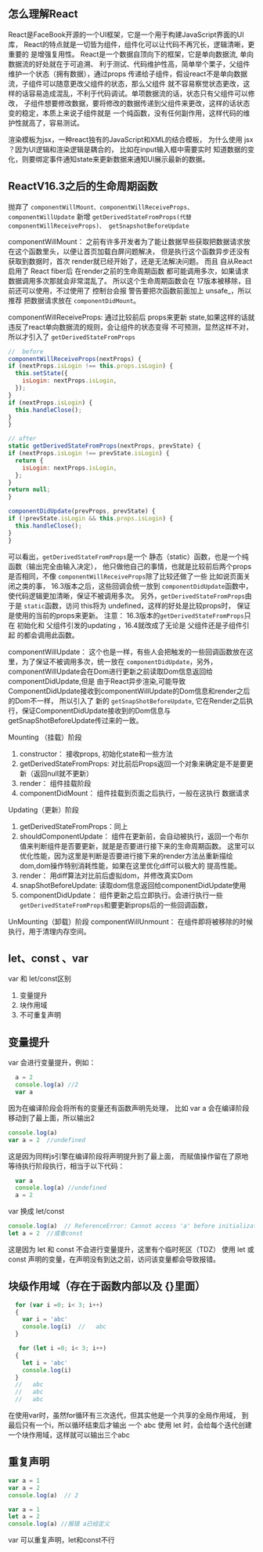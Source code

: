 ## 怎么理解React
  React是FaceBook开源的一个UI框架，它是一个用于构建JavaScript界面的UI库，
  React的特点就是一切皆为组件，组件化可以让代码不再冗长，逻辑清晰，更重要的
  是增强复用性。
  React是一个数据自顶向下的框架，它是单向数据流, 单向数据流的好处就在于可追溯、
  利于测试、代码维护性高，简单举个栗子，父组件维护一个状态（拥有数据），通过props
  传递给子组件，假设react不是单向数据流，子组件可以随意更改父组件的状态，那么父组件
  就不容易察觉状态更改，这样的话容易造成混乱，不利于代码调试。单项数据流的话，状态只有父组件可以修改，
  子组件想要修改数据，要将修改的数据传递到父组件来更改，这样的话状态变的稳定，本质上来说子组件就是
  一个纯函数，没有任何副作用，这样代码的维护性就高了，容易测试。
  
  渲染模板为jsx，一种react独有的JavaScript和XML的结合模板，
  为什么使用 jsx ？因为UI逻辑和渲染逻辑是耦合的， 比如在input输入框中需要实时
  知道数据的变化，则要绑定事件通知state来更新数据来通知UI展示最新的数据。

## ReactV16.3之后的生命周期函数
  抛弃了 `componentWillMount、componentWillReceiveProps、componentWillUpdate`
  新增   `getDerivedStateFromProps(代替componentWillReceiveProps)、 getSnapshotBeforeUpdate`

  componentWillMount： 之前有许多开发者为了能让数据早些获取把数据请求放在这个函数里头，以便让首页加载白屏问题解决，
  但是执行这个函数异步还没有获取到数据时，首次 render就已经开始了，还是无法解决问题。
  而且 自从React启用了 React fiber后 在render之前的生命周期函数 都可能调用多次，如果请求数据调用多次那就会非常混乱了。
  所以这个生命周期函数会在 17版本被移除，目前还可以使用，不过使用了 控制台会报 警告要把次函数前面加上 unsafe_，所以推荐
  把数据请求放在 `componentDidMount`。

  componentWillReceiveProps: 通过比较前后 props来更新 state,如果这样的话就违反了react单向数据流的规则，会让组件的状态变得
  不可预测，显然这样不对， 所以才引入了 `getDerivedStateFromProps`
  ```js
  //  before
componentWillReceiveProps(nextProps) {
  if (nextProps.isLogin !== this.props.isLogin) {
    this.setState({	
      isLogin: nextProps.isLogin,	
    });
  }
  if (nextProps.isLogin) {
    this.handleClose();
  }
}

// after
static getDerivedStateFromProps(nextProps, prevState) {
  if (nextProps.isLogin !== prevState.isLogin) {
    return {
      isLogin: nextProps.isLogin,
    };
  }
  return null;
}

componentDidUpdate(prevProps, prevState) {
  if (!prevState.isLogin && this.props.isLogin) {
    this.handleClose();
  }
}
  ```

  可以看出，`getDerivedStateFromProps`是一个 静态（static）函数，也是一个纯函数（输出完全由输入决定），
  他只做他自己的事情，也就是比较前后两个props是否相同，不像 `componentWillReceiveProps`除了比较还做了一些
  比如说页面关闭之类的事， 16.3版本之后，这些回调会统一放到 `componentDidUpdate`函数中，使代码逻辑更加清晰，保证不被调用多次。
  另外，`getDerivedStateFromProps`由于是 `static`函数，访问 this将为 undefined，这样的好处是比较props时，
  保证是使用的当前的props来更新。
  注意： 16.3版本的`getDerivedStateFromProps`只在 初始化和 父组件引发的updating ，16.4就改成了无论是 父组件还是子组件引起
  的都会调用此函数。


  componentWillUpdate： 这个也是一样，有些人会把触发的一些回调函数放在这里，为了保证不被调用多次，统一放在
  `componentDidUpdate`，另外，componentWillUpdate会在Dom进行更新之前读取Dom信息返回给 componentDidUpdate,但是
  由于React异步渲染,可能导致 ComponentDidUpdate接收到componentWillUpdate的Dom信息和render之后的Dom不一样，
  所以引入了 新的 `getSnapShotBeforeUpdate`, 它在Render之后执行，保证ComponentDidUpdate接收到的Dom信息与getSnapShotBeforeUpdate传过来的一致。
  
  Mounting （挂载）阶段

  1. constructor： 接收props,  初始化state和一些方法
  2. getDerivedStateFromProps: 对比前后Props返回一个对象来确定是不是要更新（返回null就不更新）
  3. render： 组件挂载阶段
  4. componentDidMount： 组件挂载到页面之后执行，一般在这执行 数据请求
  

  Updating（更新）阶段
  1. getDerivedStateFromProps：同上
  2. shouldComponentUpdate： 组件在更新前，会自动被执行，返回一个布尔值来判断组件是否要更新，就是是否要进行接下来的生命周期函数。
      这里可以优化性能，因为这里是判断是否要进行接下来的render方法丛重新描绘dom,dom操作特别消耗性能，如果在这里优化diff可以极大的
      提高性能。
  3. render： 用diff算法对比前后虚拟dom，并修改真实Dom
  4. snapShotBeforeUpdate: 读取dom信息返回给componentDidUpdate使用
  5. componentDidUpdate： 组件更新之后立即执行。会进行执行一些`getDerivedStateFromProps`和要更新props后的一些回调函数，

  UnMounting（卸载）阶段
  componentWillUnmount： 在组件即将被移除的时候执行，用于清理内存空间。

## let、const 、var
var 和 let/const区别
1. 变量提升
2. 块作用域
3. 不可重复声明



## 变量提升
var 会进行变量提升，例如：
```js
  a = 2
  console.log(a) //2
  var a   
```
因为在编译阶段会将所有的变量还有函数声明先处理，
比如 var a 会在编译阶段移动到了最上面，所以输出2

```js
console.log(a)
var a = 2  //undefined
```
  这是因为同样js引擎在编译阶段将声明提升到了最上面，
  而赋值操作留在了原地等待执行阶段执行，相当于以下代码：

```js
  var a
  console.log(a) //undefined
  a = 2 
```
var 换成 let/const
```js
console.log(a)  // ReferenceError: Cannot access 'a' before initialization
let a = 2  //或者const 
```

这是因为 let 和 const 不会进行变量提升，这里有个临时死区（TDZ）
使用 let 或 const 声明的变量，在声明没有到达之前，访问该变量都会导致报错。

## 块级作用域（存在于函数内部以及 {}里面）
```js
  for (var i =0; i< 3; i++)
  {
    var i = 'abc'
    console.log(i)  //   abc
  }
```
```js
   for (let i =0; i< 3; i++)
  {
    let i = 'abc'
    console.log(i)  
  }
  //   abc
  //   abc
  //   abc
```
在使用var时，虽然for循环有三次迭代，但其实他是一个共享的全局作用域，
到最后只有一个i，所以循环结束后才输出 一个 abc
使用 let 时，会给每个迭代创建一个块作用域，这样就可以输出三个abc

## 重复声明
```js
var a = 1
var a = 2 
console.log(a)  // 2 
```
```js
var a = 1
let a = 2 
console.log(a) //报错 a已经定义
```
var 可以重复声明，let和const不行


